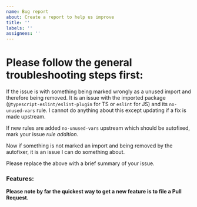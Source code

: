 ```yaml
---
name: Bug report
about: Create a report to help us improve
title: ''
labels: ''
assignees: ''
---
```


# Please follow the general troubleshooting steps first:

If the issue is with something being marked wrongly as a unused import and therefore being removed. It is an issue with the imported package (`@typescript-eslint/eslint-plugin` for TS or `eslint` for JS) and its `no-unused-vars` rule. I cannot do anything about this except updating if a fix is made upstream.

If new rules are added `no-unused-vars` upstream which should be autofixed, mark your issue _rule addition_.

Now if something is not marked an import and being removed by the autofixer, it is an issue I can do something about.

Please replace the above with a brief summary of your issue.

### Features:

**Please note by far the quickest way to get a new feature is to file a Pull Request.**
